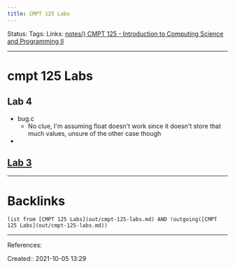 ```yaml
---
title: CMPT 125 Labs
---
```


Status: 
Tags: 
Links: [notes/) CMPT 125 - Introduction to Computing Science and Programming II](None)
___
# cmpt 125 Labs
## Lab 4
- bug.c
	- No clue, I'm assuming float doesn't work since it doesn't store that much values, unsure of the other case though
- 
## [Lab 3](https://www.cs.sfu.ca/~ishinkar/teaching/fall21/cmpt125/tutorials/Tutorial03/lab03.pdf)
___
# Backlinks
```dataview
list from [CMPT 125 Labs](out/cmpt-125-labs.md) AND !outgoing([CMPT 125 Labs](out/cmpt-125-labs.md))
```
___
References:

Created:: 2021-10-05 13:29
